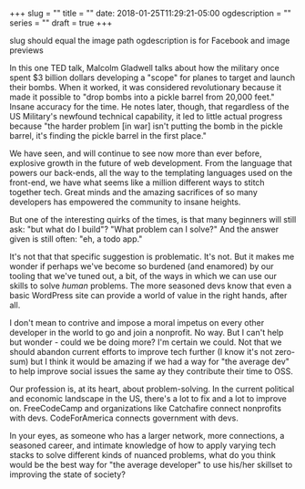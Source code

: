+++
slug = ""
title = ""
date: 2018-01-25T11:29:21-05:00
ogdescription = ""
series = ""
draft = true
+++

slug should equal the image path 
ogdescription is for Facebook and image previews
 
In this one TED talk, Malcolm Gladwell talks about how the military once spent $3 billion dollars developing a "scope" for planes to target and launch their bombs. When it worked, it was considered revolutionary because it made it possible to "drop bombs into a pickle barrel from 20,000 feet." Insane accuracy for the time. He notes later, though, that regardless of the US Military's newfound technical capability, it led to little actual progress because "the harder problem [in war] isn't putting the bomb in the pickle barrel, it's finding the pickle barrel in the first place." 

We have seen, and will continue to see now more than ever before, explosive growth in the future of web development. From the language that powers our back-ends, all the way to the templating languages used on the front-end, we have what seems like a million different ways to stitch together tech. Great minds and the amazing sacrifices of so many developers has empowered the community to insane heights.

But one of the interesting quirks of the times, is that many beginners will still ask: "but what do I build"? "What problem can I solve?" And the answer given is still often: "eh, a todo app." 

It's not that that specific suggestion is problematic. It's not. But it makes me wonder if perhaps we've become so burdened (and enamored) by our tooling that we've tuned out, a bit, of the ways in which we can use our skills to solve *human* problems. The more seasoned devs know that even a basic WordPress site can provide a world of value in the right hands, after all.

I don't mean to contrive and impose a moral impetus on every other developer in the world to go and join a nonprofit. No way. But I can't help but wonder - could we be doing more? I'm certain we could. Not that we should abandon current efforts to improve tech further (I know it's not zero-sum) but I think it would be amazing if we had a way for "the average dev" to help improve social issues the same ay they contribute their time to OSS.

Our profession is, at its heart, about problem-solving. In the current political and economic landscape in the US, there's a lot to fix and a lot to improve on. FreeCodeCamp and organizations like Catchafire connect nonprofits with devs. CodeForAmerica connects government with devs. 


In your eyes, as someone who has a larger network, more connections, a seasoned career, and intimate knowledge of how to apply varying tech stacks to solve different kinds of nuanced problems, what do you think would be the best way for "the average developer" to use his/her skillset to improving the state of society? 